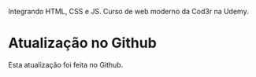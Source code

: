 Integrando HTML, CSS e JS. Curso de web moderno da Cod3r na Udemy.

# Atualização no Github

Esta atualização foi feita no Github.

